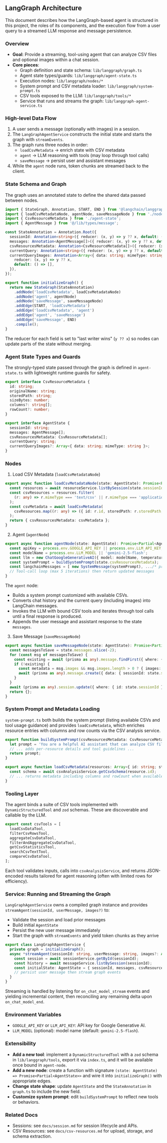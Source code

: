 ## LangGraph Architecture

This document describes how the LangGraph-based agent is structured in this project, the roles of its components, and the execution flow from a user query to a streamed LLM response and message persistence.

### Overview

- **Goal**: Provide a streaming, tool-using agent that can analyze CSV files and optional images within a chat session.
- **Core pieces**:
  - Graph definition and state schema: `lib/langgraph/graph.ts`
  - Agent state types/guards: `lib/langgraph/agent-state.ts`
  - Execution nodes: `lib/langgraph/nodes/*`
  - System prompt and CSV metadata loader: `lib/langgraph/system-prompt.ts`
  - CSV tools exposed to the LLM: `lib/langgraph/tools/*`
  - Service that runs and streams the graph: `lib/langgraph-agent-service.ts`

### High-level Data Flow

1. A user sends a message (optionally with images) in a session.
2. The `LangGraphAgentService` constructs the initial state and starts the graph with `streamEvents`.
3. The graph runs three nodes in order:
   - `loadCsvMetadata` → enrich state with CSV metadata
   - `agent` → LLM reasoning with tools (may loop through tool calls)
   - `saveMessage` → persist user and assistant messages
4. While the `agent` node runs, token chunks are streamed back to the client.

### State Schema and Graph

The graph uses an annotated state to define the shared data passed between nodes.

```1:12:lib/langgraph/graph.ts
import { StateGraph, Annotation, START, END } from '@langchain/langgraph';
import { loadCsvMetadataNode, agentNode, saveMessageNode } from './nodes';
import { CsvResourceMetadata } from './agent-state';
import { AgentMessage } from '@/lib/types/message';
```

```9:30:lib/langgraph/graph.ts
const StateAnnotation = Annotation.Root({
  sessionId: Annotation<string>({ reducer: (x, y) => y ?? x, default: () => '' }),
  messages: Annotation<AgentMessage[]>({ reducer: (x, y) => y ?? x, default: () => [] }),
  csvResourcesMetadata: Annotation<CsvResourceMetadata[]>({ reducer: (x, y) => y ?? x, default: () => [] }),
  currentQuery: Annotation<string>({ reducer: (x, y) => y ?? x, default: () => '' }),
  currentQueryImages: Annotation<Array<{ data: string; mimeType: string }>>({
    reducer: (x, y) => y ?? x,
    default: () => [],
  }),
});
```

```35:45:lib/langgraph/graph.ts
export function initializeGraph() {
  return new StateGraph(StateAnnotation)
    .addNode('loadCsvMetadata', loadCsvMetadataNode)
    .addNode('agent', agentNode)
    .addNode('saveMessage', saveMessageNode)
    .addEdge(START, 'loadCsvMetadata')
    .addEdge('loadCsvMetadata', 'agent')
    .addEdge('agent', 'saveMessage')
    .addEdge('saveMessage', END)
    .compile();
}
```

The reducer for each field is set to "last writer wins" (`y ?? x`) so nodes can update parts of the state without merging.

### Agent State Types and Guards

The strongly-typed state passed through the graph is defined in `agent-state.ts` with lightweight runtime guards for safety.

```13:31:lib/langgraph/agent-state.ts
export interface CsvResourceMetadata {
  id: string;
  originalName: string;
  storedPath: string;
  sizeBytes: number;
  columns?: string[];
  rowCount?: number;
}
```

```41:59:lib/langgraph/agent-state.ts
export interface AgentState {
  sessionId: string;
  messages: AgentMessage[];
  csvResourcesMetadata: CsvResourceMetadata[];
  currentQuery: string;
  currentQueryImages?: Array<{ data: string; mimeType: string }>;
}
```

### Nodes

1. Load CSV Metadata (`loadCsvMetadataNode`)

```9:21:lib/langgraph/nodes/load-csv-metadata-node.ts
export async function loadCsvMetadataNode(state: AgentState): Promise<Partial<AgentState>> {
  const resources = await resourceService.listBySession(state.sessionId);
  const csvResources = resources.filter(
    (r: any) => r.mimeType === 'text/csv' || r.mimeType === 'application/csv' || r.originalName.toLowerCase().endsWith('.csv')
  );
  const csvMetadata = await loadCsvMetadata(
    csvResources.map((r: any) => ({ id: r.id, storedPath: r.storedPath, originalName: r.originalName, sizeBytes: r.sizeBytes }))
  );
  return { csvResourcesMetadata: csvMetadata };
}
```

2. Agent (`agentNode`)

```12:26:lib/langgraph/nodes/agent-node.ts
export async function agentNode(state: AgentState): Promise<Partial<AgentState>> {
  const apiKey = process.env.GOOGLE_API_KEY || process.env.LLM_API_KEY;
  const modelName = process.env.LLM_MODEL || 'gemini-2.5-flash';
  const llm = new ChatGoogleGenerativeAI({ model: modelName, temperature: 0, apiKey, streaming: true }).bindTools(csvTools);
  const systemPrompt = buildSystemPrompt(state.csvResourcesMetadata);
  const langchainMessages = [ new SystemMessage(systemPrompt), .../* prior messages */, /* current query (with optional images) */ ];
  // Tool-call loop (max 5 iterations) then return updated messages
}
```

The `agent` node:

- Builds a system prompt customized with available CSVs.
- Converts chat history and the current query (including images) into LangChain messages.
- Invokes the LLM with bound CSV tools and iterates through tool calls until a final response is produced.
- Appends the user message and assistant response to the state `messages`.

3. Save Message (`saveMessageNode`)

```8:20:lib/langgraph/nodes/save-message-node.ts
export async function saveMessageNode(state: AgentState): Promise<Partial<AgentState>> {
  const messagesToSave = state.messages.slice(-2);
  for (const msg of messagesToSave) {
    const existing = await (prisma as any).message.findFirst({ where: { sessionId: state.sessionId, role: msg.role, content: msg.content } });
    if (!existing) {
      const metadata = msg.images && msg.images.length > 0 ? { images: msg.images } : null;
      await (prisma as any).message.create({ data: { sessionId: state.sessionId, role: msg.role, content: msg.content, metadata } });
    }
  }
  await (prisma as any).session.update({ where: { id: state.sessionId }, data: { updatedAt: new Date() } });
  return {};
}
```

### System Prompt and Metadata Loading

`system-prompt.ts` both builds the system prompt (listing available CSVs and tool usage guidance) and provides `loadCsvMetadata`, which enriches resource entries with columns and row counts via the CSV analysis service.

```18:27:lib/langgraph/system-prompt.ts
export function buildSystemPrompt(csvResourcesMetadata: CsvResourceMetadata[]): string {
  let prompt = 'You are a helpful AI assistant that can analyze CSV files and images. ';
  // ... adds per-resource details and tool guidelines ...
  return prompt;
}
```

```82:109:lib/langgraph/system-prompt.ts
export async function loadCsvMetadata(resources: Array<{ id: string; storedPath: string; originalName: string; sizeBytes: number }>): Promise<CsvResourceMetadata[]> {
  const schema = await csvAnalysisService.getCsvSchema(resource.id);
  // ... returns metadata including columns and rowCount when available ...
}
```

### Tooling Layer

The agent binds a suite of CSV tools implemented with `DynamicStructuredTool` and `zod` schemas. These are discoverable and callable by the LLM.

```272:281:lib/langgraph/tools/csv-tools.ts
export const csvTools = [
  loadCsvDataTool,
  filterCsvRowsTool,
  aggregateCsvDataTool,
  filterAndAggregateCsvDataTool,
  getCsvStatisticsTool,
  searchCsvTextTool,
  compareCsvDataTool,
];
```

Each tool validates inputs, calls into `csvAnalysisService`, and returns JSON-encoded results tailored for agent reasoning (often with limited rows for efficiency).

### Service: Running and Streaming the Graph

`LangGraphAgentService` owns a compiled graph instance and provides `streamAgent(sessionId, userMessage, images?)` to:

- Validate the session and load prior messages
- Build initial `AgentState`
- Persist the new user message immediately
- Start the graph with `streamEvents` and yield token chunks as they arrive

```16:33:lib/langgraph-agent-service.ts
export class LangGraphAgentService {
  private graph = initializeGraph();
  async *streamAgent(sessionId: string, userMessage: string, images?: Array<{ data: string; mimeType: string; originalName: string }>) {
    const session = await sessionService.getById(sessionId);
    const history = await messageService.listBySession(sessionId);
    const initialState: AgentState = { sessionId, messages, csvResourcesMetadata: [], currentQuery: userMessage, currentQueryImages: images?.map(...) };
    // persist user message then stream graph events
  }
}
```

Streaming is handled by listening for `on_chat_model_stream` events and yielding incremental content, then reconciling any remaining delta upon `on_chat_model_end`.

### Environment Variables

- `GOOGLE_API_KEY` or `LLM_API_KEY`: API key for Google Generative AI.
- `LLM_MODEL` (optional): model name (default: `gemini-2.5-flash`).

### Extensibility

- **Add a new tool**: implement a `DynamicStructuredTool` with a `zod` schema in `lib/langgraph/tools`, export it via `index.ts`, and it will be available once bound in `agent-node`.
- **Add a new node**: create a function with signature `(state: AgentState) => Promise<Partial<AgentState>>` and wire it into `initializeGraph()` with appropriate edges.
- **Change state shape**: update `AgentState` and the `StateAnnotation` in `graph.ts` to include the new field.
- **Customize system prompt**: edit `buildSystemPrompt` to reflect new tools or behaviors.

### Related Docs

- Sessions: see `docs/session.md` for session lifecycle and APIs.
- CSV Resources: see `docs/csv-resources.md` for upload, storage, and schema extraction.
